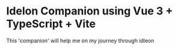 # Idelon Companion using Vue 3 + TypeScript + Vite

This 'companion' will help me on my journey through idleon
